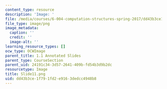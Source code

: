 ```yaml
---
content_type: resource
description: 'Image: '
file: /media/courses/6-004-computation-structures-spring-2017/dd43b3ce1f791fd2e9163dedcc4948b8_Slide11.png
file_type: image/png
image_metadata:
  caption: ''
  credit: ''
  image-alt: ''
learning_resource_types: []
ocw_type: OCWImage
parent_title: 1.1 Annotated Slides
parent_type: CourseSection
parent_uid: 24191c34-3d57-2641-409b-fd54b3d9b2dc
resourcetype: Image
title: Slide11.png
uid: dd43b3ce-1f79-1fd2-e916-3dedcc4948b8
---
```

